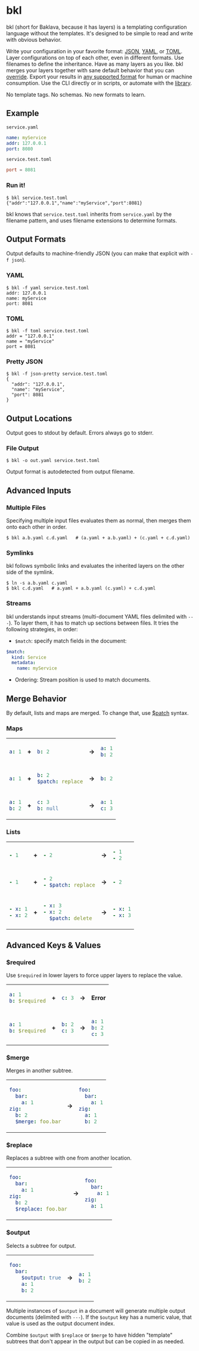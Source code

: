 # bkl

bkl (short for Baklava, because it has layers) is a templating configuration language without the templates. It's designed to be simple to read and write with obvious behavior.

Write your configuration in your favorite format: [JSON](https://json.org), [YAML](https://yaml.org/), or [TOML](https://toml.io). Layer configurations on top of each other, even in different formats. Use filenames to define the inheritance. Have as many layers as you like. bkl merges your layers together with sane default behavior that you can [override](#merge-behavior). Export your results in [any supported format](#output-formats) for human or machine consumption. Use the CLI directly or in scripts, or automate with the [library](https://pkg.go.dev/github.com/gopatchy/bkl#section-documentation).

No template tags. No schemas. No new formats to learn.

## Example

`service.yaml`
```yaml
name: myService
addr: 127.0.0.1
port: 8080
```

`service.test.toml`
```toml
port = 8081
```

### Run it!
```console
$ bkl service.test.toml
{"addr":"127.0.0.1","name":"myService","port":8081}
```

bkl knows that `service.test.toml` inherits from `service.yaml` by the filename pattern, and uses filename extensions to determine formats.

## Output Formats

Output defaults to machine-friendly JSON (you can make that explicit with `-f json`).

### YAML
```console
$ bkl -f yaml service.test.toml
addr: 127.0.0.1
name: myService
port: 8081
```

### TOML
```console
$ bkl -f toml service.test.toml
addr = "127.0.0.1"
name = "myService"
port = 8081
```

### Pretty JSON
```console
$ bkl -f json-pretty service.test.toml
{
  "addr": "127.0.0.1",
  "name": "myService",
  "port": 8081
}
```

## Output Locations

Output goes to stdout by default. Errors always go to stderr.

### File Output
```console
$ bkl -o out.yaml service.test.toml
```

Output format is autodetected from output filename.

## Advanced Inputs

### Multiple Files

Specifying multiple input files evaluates them as normal, then merges them onto each other in order.

```console
$ bkl a.b.yaml c.d.yaml   # (a.yaml + a.b.yaml) + (c.yaml + c.d.yaml)
```

### Symlinks

bkl follows symbolic links and evaluates the inherited layers on the other side of the symlink.

```console
$ ln -s a.b.yaml c.yaml
$ bkl c.d.yaml   # a.yaml + a.b.yaml (c.yaml) + c.d.yaml

```

### Streams

bkl understands input streams (multi-document YAML files delimited with `---`). To layer them, it has to match up sections between files. It tries the following strategies, in order:
* `$match`: specify match fields in the document:
```yaml
$match:
  kind: Service
  metadata:
    name: myService
```
* Ordering: Stream position is used to match documents.

## Merge Behavior

By default, lists and maps are merged. To change that, use [$patch](https://github.com/edgarsandi/Kubernetes/blob/master/docs/devel/api-conventions.md#strategic-merge-patch) syntax.

### Maps

<table>
  
<tr>

<td>

```yaml
a: 1
```
</td>

<td>

**+**
</td>

<td>

```yaml
b: 2
```
</td>

<td>

**→**
</td>

<td>

```yaml
a: 1
b: 2
```
</td>

</tr>

<tr></tr>

<tr>

<td>

```yaml
a: 1
```
</td>

<td>

**+**
</td>

<td>

```yaml
b: 2
$patch: replace
```
</td>

<td>

**→**
</td>

<td>

```yaml
b: 2
```
</td>

</tr>

<tr></tr>

<tr>

<td>

```yaml
a: 1
b: 2
```
</td>

<td>

**+**
</td>

<td>

```yaml
c: 3
b: null
```
</td>

<td>

**→**
</td>

<td>

```yaml
a: 1
c: 3
```
</td>

</tr>

</table>

### Lists

<table>
  
<tr>

<td>

```yaml
- 1
```
</td>

<td>

**+**
</td>

<td>

```yaml
- 2
```
</td>

<td>

**→**
</td>

<td>

```yaml
- 1
- 2
```
</td>

</tr>

<tr></tr>

<tr>

<td>

```yaml
- 1
```
</td>

<td>

**+**
</td>

<td>

```yaml
- 2
- $patch: replace
```
</td>

<td>

**→**
</td>

<td>

```yaml
- 2
```
</td>

</tr>

<tr></tr>

<tr>

<td>

```yaml
- x: 1
- x: 2
```
</td>

<td>

**+**
</td>

<td>

```yaml
- x: 3
- x: 2
  $patch: delete
```
</td>

<td>

**→**
</td>

<td>

```yaml
- x: 1
- x: 3
```
</td>

</tr>

</table>

## Advanced Keys & Values

### $required

Use `$required` in lower layers to force upper layers to replace the value.

<table>
  
<tr>

<td>

```yaml
a: 1
b: $required
```
</td>

<td>

**+**
</td>

<td>

```yaml
c: 3
```
</td>

<td>

**→**
</td>

<td>

**Error**

</td>

</tr>

<tr></tr>

<tr>

<td>

```yaml
a: 1
b: $required
```
</td>

<td>

**+**
</td>

<td>

```yaml
b: 2
c: 3
```
</td>

<td>

**→**
</td>

<td>

```yaml
a: 1
b: 2
c: 3
```
</td>

</tr>

</table>

### $merge

Merges in another subtree.

<table>
  
<tr>

<td>

```yaml
foo:
  bar:
    a: 1
zig:
  b: 2
  $merge: foo.bar
```
</td>

<td>

**→**
</td>

<td>

```yaml
foo:
  bar:
    a: 1
zig:
  a: 1
  b: 2
```
</td>

</tr>

</table>

### $replace

Replaces a subtree with one from another location.

<table>
  
<tr>

<td>

```yaml
foo:
  bar:
    a: 1
zig:
  b: 2
  $replace: foo.bar
```
</td>

<td>

**→**
</td>

<td>

```yaml
foo:
  bar:
    a: 1
zig:
  a: 1
```
</td>

</tr>

</table>

### $output

Selects a subtree for output.

<table>
  
<tr>

<td>

```yaml
foo:
  bar:
    $output: true
    a: 1
    b: 2
```
</td>

<td>

**→**
</td>

<td>

```yaml
a: 1
b: 2
```
</td>

</tr>

</table>

Multiple instances of `$output` in a document will generate multiple output documents (delimited with `---`). If the `$output` key has a numeric value, that value is used as the output document index.

Combine `$output` with `$replace` or `$merge` to have hidden "template" subtrees that don't appear in the output but can be copied in as needed. 

